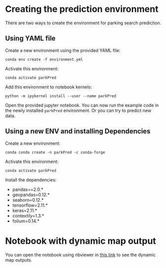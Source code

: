 # Creating the prediction environment

There are two ways to create the environment for parking search prediction.

## Using YAML file
Create a new environment using the provided YAML file:
```shell
conda env create -f environment.yml
```

Activate this environment:
```shell
conda activate parkPred
```

Add this environment to notebook kernels:
```shell
python -m ipykernel install --user --name parkPred
```

Open the provided jupyter notebook. You can now run the example code in 
the newly installed `parkPred` environment. Or you can try to predict
new data.

## Using a new ENV and installing Dependencies

Create a new environment:
```shell
conda conda create -n parkPred -c conda-forge
```

Activate this environment:
```shell
conda activate parkPred
```

Install the dependencies:
- pandas==2.0.*
- geopandas=0.12.*
- seaborn=0.12.*
- tensorflow=2.11.*
- keras=2.11.*
- contextily=1.3.*
- folium=0.14.*


# Notebook with dynamic map output
You can open the notebook using nbviewer in [this link](https://nbviewer.org/github/ReLUT/parking-search-prediction/blob/main/examples/ParkingSearchPrediction.ipynb) to see the dynamic map outputs.

